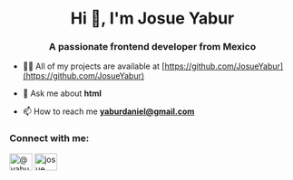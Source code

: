 <h1 align="center">Hi 👋, I'm Josue Yabur</h1>
<h3 align="center">A passionate frontend developer from Mexico</h3>

- 👨‍💻 All of my projects are available at [https://github.com/JosueYabur](https://github.com/JosueYabur)

- 💬 Ask me about **html**

- 📫 How to reach me **yaburdaniel@gmail.com**

<h3 align="left">Connect with me:</h3>
<p align="left">
<a href="https://twitter.com/@yaburdaniel" target="blank"><img align="center" src="https://raw.githubusercontent.com/rahuldkjain/github-profile-readme-generator/master/src/images/icons/Social/twitter.svg" alt="@yaburdaniel" height="30" width="40" /></a>
<a href="https://fb.com/josue yabur" target="blank"><img align="center" src="https://raw.githubusercontent.com/rahuldkjain/github-profile-readme-generator/master/src/images/icons/Social/facebook.svg" alt="josue yabur" height="30" width="40" /></a>
</p>
